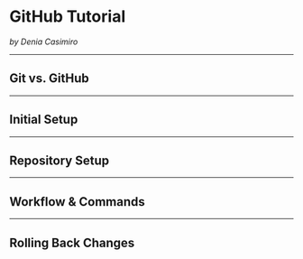 # GitHub Tutorial

_by Denia Casimiro_

---
## Git vs. GitHub



---
## Initial Setup



---
## Repository Setup



---
## Workflow & Commands



---
## Rolling Back Changes